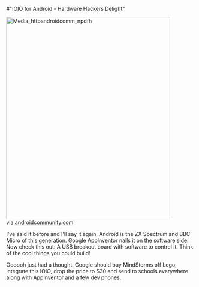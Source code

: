 #"IOIO for Android - Hardware Hackers Delight"


 <div class="posterous_bookmarklet_entry">
 <div class='p_embed p_image_embed'>
<img alt="Media_httpandroidcomm_npdfh" height="540" src="http://getfile1.posterous.com/getfile/files.posterous.com/conoroneill/ncGolycGdbleAzhpxpEJDxFtsyIDHdjeecswidicGuoEnnhFIplssgpEnwus/media_httpandroidcomm_npDFH.jpg.scaled500.jpg" width="437" />
</div>
<div class="posterous_quote_citation">via <a href="http://androidcommunity.com/ioio-for-android-detailed-project-samples-from-usb-breakout-board-video-20110408/">androidcommunity.com</a></div>
 <p>I've said it before and I'll say it again, Android is the ZX Spectrum and BBC Micro of this generation. Google AppInventor nails it on the software side. Now check this out: A USB breakout board with software to control it. Think of the cool things you could build!
</p><p>Oooooh just had a thought. Google should buy MindStorms off Lego, integrate this IOIO, drop the price to $30 and send to schools everywhere along with AppInventor and a few dev phones.</p></div>
 